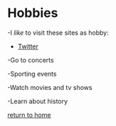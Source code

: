 
# Hobbies

-I _like_ to visit these sites as hobby:
 * [Twitter](https://www.twitter.com)
 
-Go to concerts

-Sporting events

-Watch movies and tv shows

-Learn about history 


[return to home](./README.md)
